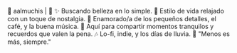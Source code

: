 🌸 aalmuchis | 🌙
✨ Buscando belleza en lo simple.
📸 Estilo de vida relajado con un toque de nostalgia.
💌 Enamorado/a de los pequeños detalles, el café, y la buena música.
🌿 Aquí para compartir momentos tranquilos y recuerdos que valen la pena.
🎶 Lo-fi, indie, y los días de lluvia.
💫 "Menos es más, siempre."
